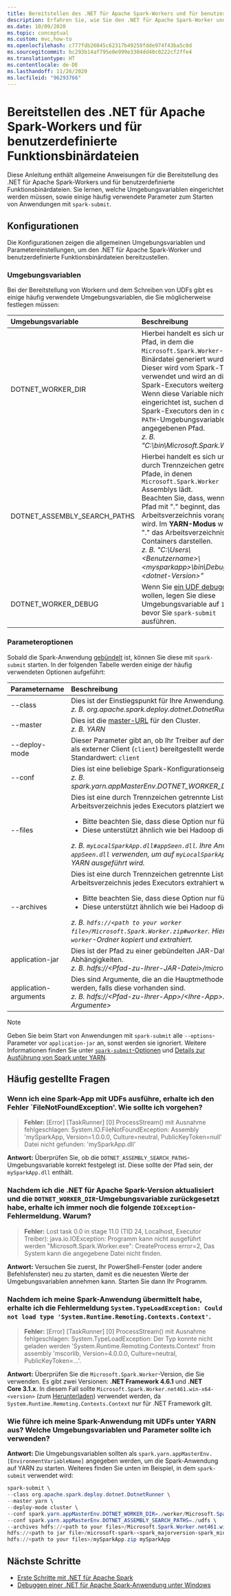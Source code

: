 ```yaml
---
title: Bereitstellen des .NET für Apache Spark-Workers und für benutzerdefinierte Funktionsbinärdateien
description: Erfahren Sie, wie Sie den .NET für Apache Spark-Worker und benutzerdefinierte Funktionsbinärdateien bereitstellen.
ms.date: 10/09/2020
ms.topic: conceptual
ms.custom: mvc,how-to
ms.openlocfilehash: c777fdb26045c62317b49259fdde974f43ba5c0d
ms.sourcegitcommit: bc293b14af795e0e999e3304dd40c0222cf2ffe4
ms.translationtype: HT
ms.contentlocale: de-DE
ms.lasthandoff: 11/26/2020
ms.locfileid: "96293766"
---
```

# <a name="deploy-net-for-apache-spark-worker-and-user-defined-function-binaries"></a>Bereitstellen des .NET für Apache Spark-Workers und für benutzerdefinierte Funktionsbinärdateien

Diese Anleitung enthält allgemeine Anweisungen für die Bereitstellung des .NET für Apache Spark-Workers und für benutzerdefinierte Funktionsbinärdateien. Sie lernen, welche Umgebungsvariablen eingerichtet werden müssen, sowie einige häufig verwendete Parameter zum Starten von Anwendungen mit `spark-submit`.

## <a name="configurations"></a>Konfigurationen

Die Konfigurationen zeigen die allgemeinen Umgebungsvariablen und Parametereinstellungen, um den .NET für Apache Spark-Worker und benutzerdefinierte Funktionsbinärdateien bereitzustellen.

### <a name="environment-variables"></a>Umgebungsvariablen

Bei der Bereitstellung von Workern und dem Schreiben von UDFs gibt es einige häufig verwendete Umgebungsvariablen, die Sie möglicherweise festlegen müssen:

| Umgebungsvariable         | Beschreibung
| :--------------------------- | :----------
| DOTNET_WORKER_DIR            | Hierbei handelt es sich um den Pfad, in dem die <code>Microsoft.Spark.Worker</code>-Binärdatei generiert wurde.</br>Dieser wird vom Spark-Treiber verwendet und wird an die Spark-Executors weitergeleitet. Wenn diese Variable nicht eingerichtet ist, suchen die Spark-Executors den in der <code>PATH</code>-Umgebungsvariablen angegebenen Pfad.</br>_z. B. "C:\bin\Microsoft.Spark.Worker"_
| DOTNET_ASSEMBLY_SEARCH_PATHS | Hierbei handelt es sich um durch Trennzeichen getrennte Pfade, in denen <code>Microsoft.Spark.Worker</code> Assemblys lädt.</br>Beachten Sie, dass, wenn ein Pfad mit "." beginnt, das Arbeitsverzeichnis vorangestellt wird. Im **YARN-Modus** würde "." das Arbeitsverzeichnis des Containers darstellen.</br>_z. B. "C:\Users\\&lt;Benutzername&gt;\\&lt;mysparkapp&gt;\bin\Debug\\&lt;dotnet-Version&gt;"_
| DOTNET_WORKER_DEBUG          | Wenn Sie <a href="https://github.com/dotnet/spark/blob/master/docs/developer-guide.md#debugging-user-defined-function-udf">ein UDF debuggen</a> wollen, legen Sie diese Umgebungsvariable auf <code>1</code> fest, bevor Sie <code>spark-submit</code> ausführen.

### <a name="parameter-options"></a>Parameteroptionen

Sobald die Spark-Anwendung [gebündelt](https://spark.apache.org/docs/latest/submitting-applications.html#bundling-your-applications-dependencies) ist, können Sie diese mit `spark-submit` starten. In der folgenden Tabelle werden einige der häufig verwendeten Optionen aufgeführt:

| Parametername        | Beschreibung
| :---------------------| :----------
| --class               | Dies ist der Einstiegspunkt für Ihre Anwendung.</br>_z. B. org.apache.spark.deploy.dotnet.DotnetRunner_
| --master              | Dies ist die <a href="https://spark.apache.org/docs/latest/submitting-applications.html#master-urls">master-URL</a> für den Cluster.</br>_z. B. YARN_
| --deploy-mode         | Dieser Parameter gibt an, ob Ihr Treiber auf den Workerknoten (<code>cluster</code>) oder lokal als externer Client (<code>client</code>) bereitgestellt werden soll.</br>Standardwert: <code>client</code>
| --conf                | Dies ist eine beliebige Spark-Konfigurationseigenschaft im <code>key=value</code>-Format.</br>_z. B. spark.yarn.appMasterEnv.DOTNET_WORKER_DIR=.\worker\Microsoft.Spark.Worker_
| --files               | Dies ist eine durch Trennzeichen getrennte Liste von Dateien, die im Arbeitsverzeichnis jedes Executors platziert werden sollen.<br/><ul><li>Bitte beachten Sie, dass diese Option nur für den YARN-Modus anwendbar ist.</li><li>Diese unterstützt ähnlich wie bei Hadoop die Angabe von Dateinamen mit #.</br></ul>_z. B. <code>myLocalSparkApp.dll#appSeen.dll</code>. Ihre Anwendung sollte den Namen als <code>appSeen.dll</code> verwenden, um auf <code>myLocalSparkApp.dll</code> zu verweisen, wenn sie unter YARN ausgeführt wird._</li>
| --archives          | Dies ist eine durch Trennzeichen getrennte Liste von Archiven, die im Arbeitsverzeichnis jedes Executors extrahiert werden sollen.</br><ul><li>Bitte beachten Sie, dass diese Option nur für den YARN-Modus anwendbar ist.</li><li>Diese unterstützt ähnlich wie bei Hadoop die Angabe von Dateinamen mit #.</br></ul>_z. B. <code>hdfs://&lt;path to your worker file&gt;/Microsoft.Spark.Worker.zip#worker</code>. Hiermit wird die ZIP-Datei in den <code>worker</code>-Ordner kopiert und extrahiert._</li>
| application-jar       | Dies ist der Pfad zu einer gebündelten JAR-Datei mit Ihrer Anwendung und allen Abhängigkeiten.</br>_z. B. hdfs://&lt;Pfad-zu-Ihrer-JAR-Datei&gt;/microsoft-spark-&lt;Version&gt;.jar_
| application-arguments | Dies sind Argumente, die an die Hauptmethode Ihrer Hauptklasse übergeben werden, falls diese vorhanden sind.</br>_z. B. hdfs://&lt;Pfad-zu-Ihrer-App&gt;/&lt;Ihre-App&gt;.zip &lt;Ihr-App-Name&gt; &lt;App-Argumente&gt;_

> [!NOTE]
> Geben Sie beim Start von Anwendungen mit `spark-submit` alle `--options`-Parameter vor `application-jar` an, sonst werden sie ignoriert. Weitere Informationen finden Sie unter [`spark-submit`-Optionen](https://spark.apache.org/docs/latest/submitting-applications.html) und [Details zur Ausführung von Spark unter YARN](https://spark.apache.org/docs/latest/running-on-yarn.html).

## <a name="frequently-asked-questions"></a>Häufig gestellte Fragen

### <a name="when-i-run-a-spark-app-with-udfs-i-get-a-filenotfoundexception-error-what-should-i-do"></a>Wenn ich eine Spark-App mit UDFs ausführe, erhalte ich den Fehler `FileNotFoundException'. Wie sollte ich vorgehen?

> **Fehler:** [Error] [TaskRunner] [0] ProcessStream() mit Ausnahme fehlgeschlagen: System.IO.FileNotFoundException: Assembly 'mySparkApp, Version=1.0.0.0, Culture=neutral, PublicKeyToken=null' Datei nicht gefunden: 'mySparkApp.dll'

**Antwort:** Überprüfen Sie, ob die `DOTNET_ASSEMBLY_SEARCH_PATHS`-Umgebungsvariable korrekt festgelegt ist. Diese sollte der Pfad sein, der `mySparkApp.dll` enthält.

### <a name="after-i-upgraded-my-net-for-apache-spark-version-and-reset-the-dotnet_worker_dir-environment-variable-why-do-i-still-get-the-following-ioexception-error"></a>Nachdem ich die .NET für Apache Spark-Version aktualisiert und die `DOTNET_WORKER_DIR`-Umgebungsvariable zurückgesetzt habe, erhalte ich immer noch die folgende `IOException`-Fehlermeldung. Warum?

> **Fehler:** Lost task 0.0 in stage 11.0 (TID 24, Localhost, Executor Treiber): java.io.IOException: Programm kann nicht ausgeführt werden "Microsoft.Spark.Worker.exe": CreateProcess error=2, Das System kann die angegebene Datei nicht finden.

**Antwort:** Versuchen Sie zuerst, Ihr PowerShell-Fenster (oder andere Befehlsfenster) neu zu starten, damit es die neuesten Werte der Umgebungsvariablen annehmen kann. Starten Sie dann Ihr Programm.

### <a name="after-submitting-my-spark-application-i-get-the-error-systemtypeloadexception-could-not-load-type-systemruntimeremotingcontextscontext"></a>Nachdem ich meine Spark-Anwendung übermittelt habe, erhalte ich die Fehlermeldung `System.TypeLoadException: Could not load type 'System.Runtime.Remoting.Contexts.Context'`.

> **Fehler:** [Error] [TaskRunner] [0] ProcessStream() mit Ausnahme fehlgeschlagen: System.TypeLoadException: Der Typ konnte nicht geladen werden 'System.Runtime.Remoting.Contexts.Context' from assembly 'mscorlib, Version=4.0.0.0, Culture=neutral, PublicKeyToken=...'.

**Antwort:** Überprüfen Sie die `Microsoft.Spark.Worker`-Version, die Sie verwenden. Es gibt zwei Versionen: **.NET Framework 4.6.1** und **.NET Core 3.1.x**. In diesem Fall sollte `Microsoft.Spark.Worker.net461.win-x64-<version>` (zum [Herunterladen](https://github.com/dotnet/spark/releases)) verwendet werden, da `System.Runtime.Remoting.Contexts.Context` nur für .NET Framework gilt.

### <a name="how-do-i-run-my-spark-application-with-udfs-on-yarn-which-environment-variables-and-parameters-should-i-use"></a>Wie führe ich meine Spark-Anwendung mit UDFs unter YARN aus? Welche Umgebungsvariablen und Parameter sollte ich verwenden?

**Antwort:** Die Umgebungsvariablen sollten als `spark.yarn.appMasterEnv.[EnvironmentVariableName]` angegeben werden, um die Spark-Anwendung auf YARN zu starten. Weiteres finden Sie unten im Beispiel, in dem `spark-submit` verwendet wird:

```powershell
spark-submit \
--class org.apache.spark.deploy.dotnet.DotnetRunner \
--master yarn \
--deploy-mode cluster \
--conf spark.yarn.appMasterEnv.DOTNET_WORKER_DIR=./worker/Microsoft.Spark.Worker-<version> \
--conf spark.yarn.appMasterEnv.DOTNET_ASSEMBLY_SEARCH_PATHS=./udfs \
--archives hdfs://<path to your files>/Microsoft.Spark.Worker.net461.win-x64-<version>.zip#worker,hdfs://<path to your files>/mySparkApp.zip#udfs \
hdfs://<path to jar file>/microsoft-spark-<spark_majorversion-spark_minorversion>_<scala_majorversion.scala_minorversion>-<spark_dotnet_version>.jar \
hdfs://<path to your files>/mySparkApp.zip mySparkApp
```

## <a name="next-steps"></a>Nächste Schritte

* [Erste Schritte mit .NET für Apache Spark](../tutorials/get-started.md)
* [Debuggen einer .NET für Apache Spark-Anwendung unter Windows](debug.md)
